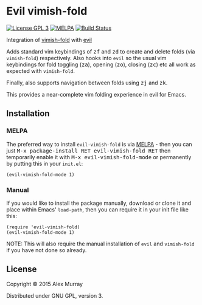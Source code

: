 # Evil vimish-fold

[![License GPL 3](https://img.shields.io/badge/license-GPL_3-green.svg)](http://www.gnu.org/licenses/gpl-3.0.txt)
[![MELPA](http://melpa.org/packages/evil-vimish-fold-badge.svg)](http://melpa.org/#/evil-vimish-fold)
[![Build Status](https://travis-ci.org/alexmurray/evil-vimish-fold.svg?branch=master)](https://travis-ci.org/alexmurray/evil-vimish-fold)

Integration of [vimish-fold](https://github.com/mrkkrp/vimish-fold) with [evil](https://bitbucket.org/lyro/evil/wiki/Home)

Adds standard vim keybindings of <kbd>zf</kbd> and <kbd>zd</kbd> to create and delete folds (via
`vimish-fold`) respectively. Also hooks into `evil` so the usual vim
keybindings for fold toggling (<kbd>za</kbd>), opening (<kbd>zo</kbd>), closing (<kbd>zc</kbd>) etc all work as expected with `vimish-fold`.

Finally, also supports navigation between folds using <kbd>zj</kbd> and <kbd>zk</kbd>.

This provides a near-complete vim folding experience in evil for Emacs.


## Installation

### MELPA

The preferred way to install `evil-vimish-fold` is via
[MELPA](http://melpa.org) - then you can just <kbd>M-x package-install
RET evil-vimish-fold RET</kbd> then temporarily enable it with
<kbd>M-x evil-vimish-fold-mode</kbd> or permanently by putting this in
your `init.el`:

```emacs-lisp
(evil-vimish-fold-mode 1)
```
### Manual

If you would like to install the package manually, download or clone it and
place within Emacs' `load-path`, then you can require it in your init file like
this:

```emacs-lisp
(require 'evil-vimish-fold)
(evil-vimish-fold-mode 1)
```

NOTE: This will also require the manual installation of `evil` and `vimish-fold`
if you have not done so already.

## License

Copyright © 2015 Alex Murray

Distributed under GNU GPL, version 3.
